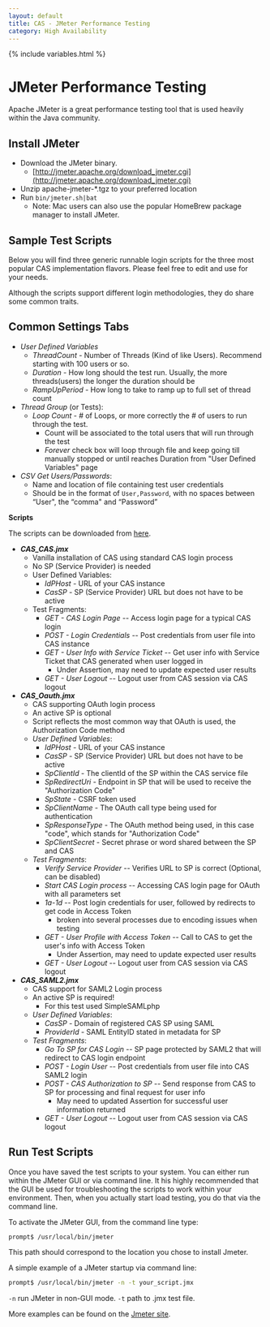 ```yaml
---
layout: default
title: CAS - JMeter Performance Testing
category: High Availability
---
```


{% include variables.html %}

# JMeter Performance Testing

Apache JMeter is a great performance testing tool that is used heavily within the Java community.

## Install JMeter

* Download the JMeter binary.
  * [http://jmeter.apache.org/download_jmeter.cgi](http://jmeter.apache.org/download_jmeter.cgi)
* Unzip apache-jmeter-*.tgz to your preferred location
* Run `bin/jmeter.sh|bat`
  * Note: Mac users can also use the popular HomeBrew package manager to install JMeter.
  
## Sample Test Scripts

Below you will find three generic runnable login scripts for the three 
most popular CAS implementation flavors. Please feel free to edit and use for your needs.

Although the scripts support different login methodologies, they do share some common traits.

## Common Settings Tabs

* _User Defined Variables_
  * _ThreadCount_ - Number of Threads (Kind of like Users).  Recommend starting with 100 users or so.
  * _Duration_ -  How long should the test run.  Usually, the more threads(users) the longer the duration should be
  * _RampUpPeriod_ - How long to take to ramp up to full set of thread count
* _Thread Group_ (or Tests):
  * _Loop Count_ - # of Loops, or more correctly the # of users to run through the test.  
    * Count will be associated to the total users that will run through the test
    * _Forever_ check box will loop through file and keep going till manually stopped or until reaches Duration 
    from "User Defined Variables" page
* _CSV Get Users/Passwords_:
  * Name and location of file containing test user credentials
  * Should be in the format of `User,Password`, with no spaces between “User", the “comma" and “Password”

**Scripts**

The scripts can be downloaded from [here](https://github.com/apereo/cas/raw/master/etc/loadtests/).
  
* **_CAS_CAS.jmx_**
  * Vanilla installation of CAS using standard CAS login process
  * No SP (Service Provider) is needed
  * User Defined Variables:
    * _IdPHost_ - URL of your CAS instance
    * _CasSP_ - SP (Service Provider) URL but does not have to be active
  * Test Fragments:
    * _GET - CAS Login Page_ -- Access login page for a typical CAS login
    * _POST - Login Credentials_ -- Post credentials from user file into CAS instance
    * _GET - User Info with Service Ticket_ -- Get user info with Service Ticket that CAS generated when user logged in
      * Under Assertion, may need to update expected user results
    * _GET - User Logout_ -- Logout user from CAS session via CAS logout
* **_CAS_Oauth.jmx_**
  * CAS supporting OAuth login process
  * An active SP is optional
  * Script reflects the most common way that OAuth is used, the Authorization Code method
  * _User Defined Variables_:
    * _IdPHost_ - URL of your CAS instance
    * _CasSP_ - SP (Service Provider) URL but does not have to be active
    * _SpClientId_ - The clientId of the SP within the CAS service file
    * _SpRedirectUri_ - Endpoint in SP that will be used to receive the "Authorization Code"
    * _SpState_ - CSRF token used
    * _SpClientName_ - The OAuth call type being used for authentication
    * _SpResponseType_ - The OAuth method being used, in this case "code", which stands for "Authorization Code"
    * _SpClientSecret_ - Secret phrase or word shared between the SP and CAS
  * _Test Fragments_:
    * _Verify Service Provider_ -- Verifies URL to SP is correct (Optional, can be disabled)
    * _Start CAS Login process_ -- Accessing CAS login page for OAuth with all parameters set
    * _1a-1d_ -- Post login credentials for user, followed by redirects to get code in Access Token
      * broken into several processes due to encoding issues when testing
    * _GET - User Profile with Access Token_ -- Call to CAS to get the user's info with Access Token
      * Under Assertion, may need to update expected user results
    * _GET - User Logout_ -- Logout user from CAS session via CAS logout
* **_CAS_SAML2.jmx_**
  * CAS support for SAML2 Login process
  * An active SP is required!
    * For this test used SimpleSAMLphp
  * _User Defined Variables_:
    * _CasSP_ - Domain of registered CAS SP using SAML
    * _ProviderId_ - SAML EntityID stated in metadata for SP
  * _Test Fragments_:
    * _Go To SP for CAS Login_ -- SP page protected by SAML2 that will redirect to CAS login endpoint
    * _POST - Login User_ -- Post credentials from user file into CAS SAML2 login
    * _POST - CAS Authorization to SP_ -- Send response from CAS to SP for processing and final request for user info
      * May need to updated Assertion for successful user information returned
    * _GET - User Logout_ -- Logout user from CAS session via CAS logout

## Run Test Scripts

Once you have saved the test scripts to your system. You can either run within the JMeter
GUI or via command line. It his highly recommended that the GUI be used for 
troubleshooting the scripts to work within your environment. Then, when you actually start
load testing, you do that via the command line.

To activate the JMeter GUI, from the command line type:

```bash
prompt$ /usr/local/bin/jmeter
```

This path should correspond to the location you chose to install Jmeter.

A simple example of a JMeter startup via command line:

```bash
prompt$ /usr/local/bin/jmeter -n -t your_script.jmx
```

`-n` run JMeter in non-GUI mode.
`-t` path to .jmx test file.

More examples can be found on the [Jmeter site](http://jmeter.apache.org/usermanual/get-started.html#non_gui).
